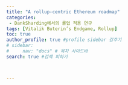 ```yaml
---
title: "A rollup-centric Ethereum roadmap"
categories:
 - DankSharding에서의 롤업 적용 연구
tags: [Vitalik Buterin’s Endgame, Rollup] 
toc: true
author_profile: true #profile sidebar 감추기
# sidebar:
#     nav: "docs" # 목차 사이드바
search: true #검색 피하기



---
```





